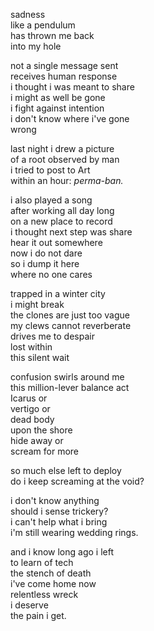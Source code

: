 sadness \
like a pendulum \
has thrown me back \
into my hole

not a single message sent \
receives human response \
i thought i was meant to share \
i might as well be gone \
i fight against intention \
i don't know where i've gone \
wrong

last night i drew a picture \
of a root observed by man \
i tried to post to Art \
within an hour: _perma-ban._

i also played a song \
after working all day long \
on a new place to record \
i thought next step was share \
hear it out somewhere \
now i do not dare \
so i dump it here \
where no one cares

trapped in a winter city \
i might break \
the clones are just too vague \
my clews cannot reverberate \
drives me to despair \
lost within \
this silent wait

confusion swirls around me \
this million-lever balance act \
Icarus or \
vertigo or \
dead body \
upon the shore \
hide away or \
scream for more

so much else left to deploy \
do i keep screaming at the void?

i don't know anything \
should i sense trickery? \
i can't help what i bring \
i'm still wearing wedding rings.

and i know long ago i left \
to learn of tech \
the stench of death \
i've come home now \
relentless wreck \
i deserve \
the pain i get.
